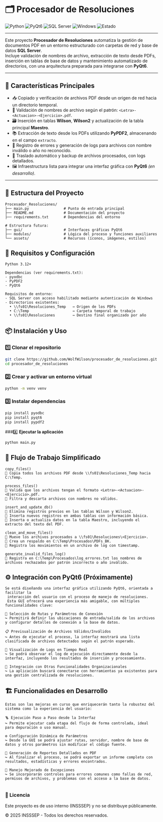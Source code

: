 # 🗂️ Procesador de Resoluciones

![Python](https://img.shields.io/badge/Python-3.12-blue?style=for-the-badge&logo=python)
![PyQt6](https://img.shields.io/badge/PyQt6-GUI-green?style=for-the-badge&logo=qt)
![SQL Server](https://img.shields.io/badge/Base%20de%20Datos-SQL%20Server-red?style=for-the-badge&logo=microsoftsqlserver)
![Windows](https://img.shields.io/badge/OS-Windows%2010%2B-lightgrey?style=for-the-badge&logo=windows)
![Estado](https://img.shields.io/badge/Estado-En%20Desarrollo-orange?style=for-the-badge)

---

Este proyecto **Procesador de Resoluciones** automatiza la gestión de documentos PDF en un entorno estructurado con carpetas de red y base de datos **SQL Server**.  
Incluye validación de nombres de archivo, extracción de texto desde PDFs, inserción en tablas de base de datos y mantenimiento automatizado de directorios, con una arquitectura preparada para integrarse con **PyQt6**.

---

## 🚀 Características Principales

- 📥 Copiado y verificación de archivos PDF desde un origen de red hacia un directorio temporal.
- 🧾 Validación de nombres de archivo según el patrón: `<Letra>-<Actuacion>-<Ejercicio>.pdf`.
- 🗃️ Inserción en tablas **Wilson**, **Wilson2** y actualización de la tabla principal **Maestro**.
- 📚 Extracción de texto desde los PDFs utilizando **PyPDF2**, almacenando en el campo `extracto`.
- 🚫 Registro de errores y generación de logs para archivos con nombre inválido o año no reconocido.
- 🧹 Traslado automático y backup de archivos procesados, con logs detallados.
- 🖼️ Infraestructura lista para integrar una interfaz gráfica con **PyQt6** *(en desarrollo)*.

---

## 📁 Estructura del Proyecto

```plaintext
Procesador_Resoluciones/
├── main.py                # Punto de entrada principal
├── README.md              # Documentación del proyecto
├── requirements.txt       # Dependencias del entorno

# Estructura futura:
├── gui/                   # Interfaces gráficas PyQt6
├── modules/               # Lógica del proceso y funciones auxiliares
└── assets/                # Recursos (íconos, imágenes, estilos)

```

## 🔧 Requisitos y Configuración
```plaintext
Python 3.12+

Dependencias (ver requirements.txt):
- pyodbc
- PyPDF2
- PyQt6

Requisitos de entorno:
- SQL Server con acceso habilitado mediante autenticación de Windows
- Directorios existentes:
  • \\fs01\Resoluciones_Temp   → Origen de los PDFs
  • C:\Temp                    → Carpeta temporal de trabajo
  • \\fs01\Resoluciones        → Destino final organizado por año

```

## 📦 **Instalación y Uso**

### 1️⃣ **Clonar el repositorio**
```sh
git clone https://github.com/WolfWilson/procesador_de_resoluciones.git
cd procesador_de_resoluciones
```

###  2️⃣ **Crear y activar un entorno virtual**

```sh
python -m venv venv
```

###  3️⃣ **Instalar dependencias**

```sh
pip install pyodbc
pip install pyqt6
pip install pypdf2
```
###4️⃣ **Ejecutar la aplicación**

```sh
python main.py

```

## 🧩 Flujo de Trabajo Simplificado

```plaintext
copy_files()
🔸 Copia todos los archivos PDF desde \\fs01\Resoluciones_Temp hacia C:\Temp.

process_files()
🔸 Valida que los archivos tengan el formato <Letra>-<Actuacion>-<Ejercicio>.pdf.
🔸 Filtra y descarta archivos con nombres no válidos.

insert_and_update_db()
🔸 Elimina registros previos en las tablas Wilson y Wilson2.
🔸 Inserta nuevos registros en ambas tablas con información básica.
🔸 Inserta o actualiza datos en la tabla Maestro, incluyendo el extracto del texto del PDF.

clean_and_move_files()
🔸 Mueve los archivos procesados a \\fs01\Resoluciones\<Ejercicio>.
🔸 Crea un respaldo en C:\Temp\Procesados\PDFs_BK.
🔸 Registra los movimientos en un archivo de log con timestamp.

generate_invalid_files_log()
🔸 Registra en C:\Temp\Procesados\log_errores.txt los nombres de archivos rechazados por patrón incorrecto o año inválido.

```

## ⚙️ Integración con PyQt6 (Próximamente)
```plaintext
Se está diseñando una interfaz gráfica utilizando PyQt6, orientada a facilitar la
 interacción del usuario con el proceso de manejo de resoluciones. 
 Esta GUI ofrecerá una experiencia más amigable, con múltiples funcionalidades clave:

📂 Selección de Rutas y Parámetros de Conexión
↪ Permitirá definir las ubicaciones de entrada/salida de los archivos y configurar detalles de conexión a la base de datos.

📋 Previsualización de Archivos Válidos/Inválidos
↪ Antes de ejecutar el proceso, la interfaz mostrará una lista clasificada de archivos detectados según el patrón esperado.

🧾 Visualización de Logs en Tiempo Real
↪ Se podrá observar el log de ejecución directamente desde la interfaz, incluyendo los resultados de inserción y procesamiento.

🔗 Integración con Otras Funcionalidades Organizacionales
↪ La aplicación buscará conectarse con herramientas ya existentes para una gestión centralizada de resoluciones.
```

## 🏗️ Funcionalidades en Desarrollo
```plaintext
Estas son las mejoras en curso que enriquecerán tanto la robustez del sistema como la experiencia del usuario:

🪜 Ejecución Paso a Paso desde la Interfaz
↪ Permite ejecutar cada etapa del flujo de forma controlada, ideal para depuración o uso manual.

⚙️ Configuración Dinámica de Parámetros
↪ Desde la GUI se podrá ajustar rutas, servidor, nombre de base de datos y otros parámetros sin modificar el código fuente.

📑 Generación de Reportes Detallados en PDF
↪ Al finalizar el proceso, se podrá exportar un informe completo con resultados, estadísticas y errores encontrados.

🚨 Manejo Mejorado de Excepciones
↪ Se incorporarán controles para errores comunes como fallas de red, permisos de archivos, y problemas con el acceso a la base de datos.


```

### 📝 Licencia
Este proyecto es de uso interno (INSSSEP) y no se distribuye públicamente.

© 2025 INSSSEP - Todos los derechos reservados.

